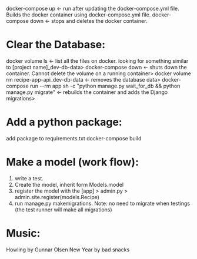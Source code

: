 docker-compose up <- run after updating the docker-compose.yml file. Builds the docker container using docker-compose.yml file.
docker-compose down <- stops and deletes the docker container.

# Clear the Database:
docker volume ls <- list all the files on docker. looking for something similar to [project name]_dev-db-data>
docker-compose down <- shuts down the container. Cannot delete the volume on a running container>
docker volume rm recipe-app-api_dev-db-data <- removes the database data>
docker-compose run --rm app sh -c "python manage.py wait_for_db && python manage.py migrate" <- rebuilds the container and adds the Django migrations>

# Add a python package:
add package to requirements.txt
docker-compose build

# Make a model (work flow):
1. write a test.
2. Create the model, inherit form Models.model
3. register the model with the [app] > admin.py > admin.site.register(models.Recipe)
4. run manage.py makemigrations. Note: no need to migrate when testings (the test runner will make all migrations)

# Music:
Howling by Gunnar Olsen
New Year by bad snacks
